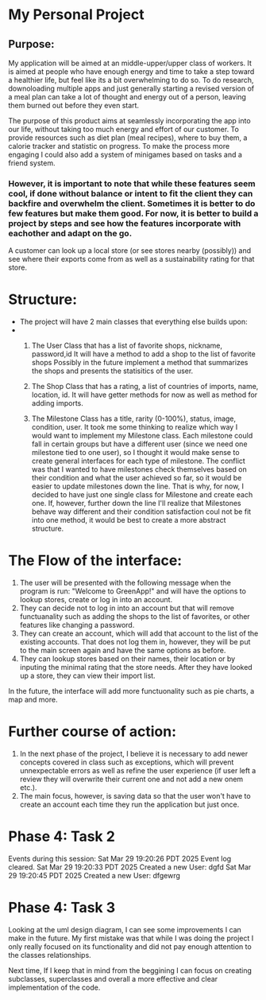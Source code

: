 # My Personal Project


## Purpose:
My application will be aimed at an middle-upper/upper class of workers. It is aimed at people who have enough energy and time to take a step toward a healthier life, but feel like its a bit overwhelming to do so. To do research, downoloading multiple apps and just generally starting a revised version of a meal plan can take a lot of thought and energy out of a person, leaving them burned out before they even start.

The purpose of this product aims at seamlessly incorporating the app into our life, without taking too much energy and effort of our customer. To provide resources such as diet plan (meal recipes), where to buy them, a calorie tracker and statistic on progress. To make the process more engaging I could also add a system of minigames based on tasks and a friend system.

### However, it is important to note that while these features seem cool, if done without balance or intent to fit the client they can backfire and overwhelm the client. Sometimes it is better to do few features but make them good. For now, it is better to build a project by steps and see how the features incorporate with eachother and adapt on the go.

A customer can look up a local store (or see stores nearby (possibly)) and see where their exports come from as well as a sustainability rating for that store.


# Structure:
- The project will have 2 main classes that everything else builds upon:
-   1. The User Class that has a list of favorite shops, nickname,    password,id
        It will have a method to add a shop to the list of favorite shops
        Possibly in the future implement a method that summarizes the shops and presents the statisitics of the user.
    2. The Shop Class that has a rating, a list of countries of imports, name, location, id.
        It will have getter methods for now as well as method for adding imports.

    3. The Milestone Class has a title, rarity (0-100%), status, image, condition, user.
        It took me some thinking to realize which way I would want to implement my Milestone class. Each milestone could fall in certain groups but have a different user (since we need one milestone tied to one user), so I thought it would make sense to create general interfaces for each type of milestone. The conflict was that I wanted to have milestones check themselves based on their condition and what the user achieved so far, so it would be easier to update milestones down the line. That is why, for now, I decided to have just one single class for Milestone and create each one. If, however, further down the line I'll realize that Milestones behave way different and their condition satisfaction coul not be fit into one method, it would be best to create a more abstract structure.
       
# The Flow of the interface:
1. The user will be presented with the following message when the program is run: "Welcome to GreenApp!" and will have the options to lookup stores, create or log in into an account. 
2. They can decide not to log in into an account but that will remove functuanality such as adding the shops to the list of favorites, or other features like changing a password.
3. They can create an account, which will add that account to the list of the existing accounts. That does not log them in, however, they will be put to the main screen again and have the same options as before.
4. They can lookup stores based on their names, their location or by inputing the minimal rating that the store needs. After they have looked up a store, they can view their import list.

In the future, the interface will add more functuonality such as pie charts, a map and more.

# Further course of action:
1. In the next phase of the project, I believe it is necessary to add newer concepts covered in class such as exceptions, which will prevent unnexpectable errors as well as refine the user experience (if user left a review they will overwrite their current one and not add a new onem etc.).
2. The main focus, however, is saving data so that the user won't have to create an account each time they run the application but just once.


# Phase 4: Task 2
Events during this session:
Sat Mar 29 19:20:26 PDT 2025
Event log cleared.
Sat Mar 29 19:20:33 PDT 2025
Created a new User: dgfd
Sat Mar 29 19:20:45 PDT 2025
Created a new User: dfgewrg

# Phase 4: Task 3
Looking at the uml design diagram, I can see some improvements I can make in the future. My first mistake was that while I was doing the project I only really focused on its functionality and did not pay enough attention to the classes relationships.

Next time, If I keep that in mind from the beggining I can focus on creating subclasses, superclasses and overall a more effective and clear implementation of the code.

